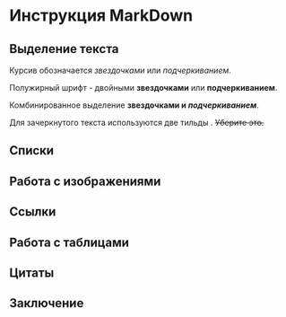 # Инструкция MarkDown
## Выделение текста
Курсив обозначается *звездочками* или _подчеркиванием_.

Полужирный шрифт - двойными **звездочками** или __подчеркиванием__.

Комбинированное выделение **звездочками и _подчеркиванием_**.

Для зачеркнутого текста используются две тильды . ~~Уберите это.~~
## Списки
## Работа с изображениями
## Ссылки
## Работа с таблицами 
## Цитаты
## Заключение